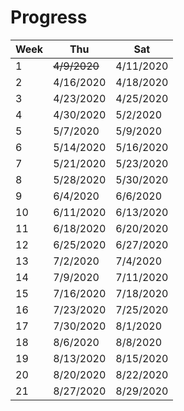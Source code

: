 # Progress

| Week | Thu          | Sat       |
| ---- | ------------ | --------- |
| 1    | ~~4/9/2020~~ | 4/11/2020 |
| 2    | 4/16/2020    | 4/18/2020 |
| 3    | 4/23/2020    | 4/25/2020 |
| 4    | 4/30/2020    | 5/2/2020  |
| 5    | 5/7/2020     | 5/9/2020  |
| 6    | 5/14/2020    | 5/16/2020 |
| 7    | 5/21/2020    | 5/23/2020 |
| 8    | 5/28/2020    | 5/30/2020 |
| 9    | 6/4/2020     | 6/6/2020  |
| 10   | 6/11/2020    | 6/13/2020 |
| 11   | 6/18/2020    | 6/20/2020 |
| 12   | 6/25/2020    | 6/27/2020 |
| 13   | 7/2/2020     | 7/4/2020  |
| 14   | 7/9/2020     | 7/11/2020 |
| 15   | 7/16/2020    | 7/18/2020 |
| 16   | 7/23/2020    | 7/25/2020 |
| 17   | 7/30/2020    | 8/1/2020  |
| 18   | 8/6/2020     | 8/8/2020  |
| 19   | 8/13/2020    | 8/15/2020 |
| 20   | 8/20/2020    | 8/22/2020 |
| 21   | 8/27/2020    | 8/29/2020 |
